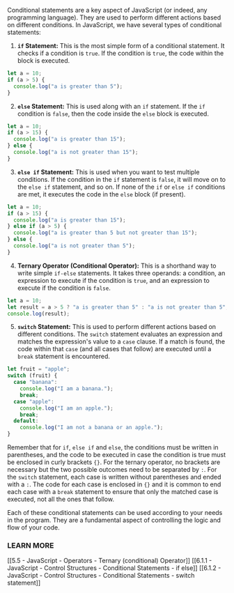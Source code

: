 Conditional statements are a key aspect of JavaScript (or indeed, any programming language). They are used to perform different actions based on different conditions. In JavaScript, we have several types of conditional statements:

1. **`if` Statement:** This is the most simple form of a conditional statement. It checks if a condition is `true`. If the condition is `true`, the code within the block is executed.

```javascript
let a = 10;
if (a > 5) {
  console.log("a is greater than 5");
}
```

2. **`else` Statement:** This is used along with an `if` statement. If the `if` condition is `false`, then the code inside the `else` block is executed.

```javascript
let a = 10;
if (a > 15) {
  console.log("a is greater than 15");
} else {
  console.log("a is not greater than 15");
}
```

3. **`else if` Statement:** This is used when you want to test multiple conditions. If the condition in the `if` statement is `false`, it will move on to the `else if` statement, and so on. If none of the `if` or `else if` conditions are met, it executes the code in the `else` block (if present).

```javascript
let a = 10;
if (a > 15) {
  console.log("a is greater than 15");
} else if (a > 5) {
  console.log("a is greater than 5 but not greater than 15");
} else {
  console.log("a is not greater than 5");
}
```

4. **Ternary Operator (Conditional Operator):** This is a shorthand way to write simple `if-else` statements. It takes three operands: a condition, an expression to execute if the condition is `true`, and an expression to execute if the condition is `false`.

```javascript
let a = 10;
let result = a > 5 ? "a is greater than 5" : "a is not greater than 5";
console.log(result);
```

5. **`switch` Statement:** This is used to perform different actions based on different conditions. The `switch` statement evaluates an expression and matches the expression's value to a `case` clause. If a match is found, the code within that `case` (and all cases that follow) are executed until a `break` statement is encountered.

```javascript
let fruit = "apple";
switch (fruit) {
  case "banana":
    console.log("I am a banana.");
    break;
  case "apple":
    console.log("I am an apple.");
    break;
  default:
    console.log("I am not a banana or an apple.");
}
```

Remember that for `if`, `else if` and `else`, the conditions must be written in parentheses, and the code to be executed in case the condition is true must be enclosed in curly brackets `{}`. For the ternary operator, no brackets are necessary but the two possible outcomes need to be separated by `:`. For the `switch` statement, each case is written without parentheses and ended with a `:`. The code for each case is enclosed in `{}` and it is common to end each case with a `break` statement to ensure that only the matched case is executed, not all the ones that follow.

Each of these conditional statements can be used according to your needs in the program. They are a fundamental aspect of controlling the logic and flow of your code.

### **LEARN MORE**
[[5.5 - JavaScript - Operators - Ternary (conditional) Operator]]
[[6.1.1 - JavaScript - Control Structures - Conditional Statements - if else]]
[[6.1.2 - JavaScript - Control Structures - Conditional Statements - switch statement]]
